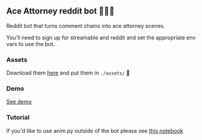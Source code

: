 ## Ace Attorney reddit bot 👨🏼‍⚖️

Reddit bot that turns comment chains into ace attorney scenes.

You'll need to sign up for streamable and reddit and set the appropriate env vars to use the bot.

### Assets

Download them [here](https://drive.google.com/drive/folders/16zqMXmAoUWlWNKhs6LRvrbHCE_1xt3Hi?usp=sharing) and put them in `./assets/` 🙂

### Demo

[See demo](https://www.youtube.com/watch?v=rvFk8hapDZY)

### Tutorial

If you'd like to use anim.py outside of the bot please see [this notebook](How_to_use_anim.py.ipynb)
